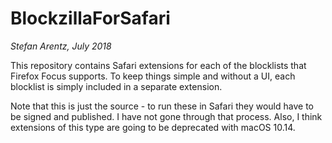 # BlockzillaForSafari

*Stefan Arentz, July 2018*

This repository contains Safari extensions for each of the blocklists that Firefox Focus supports. To keep things simple and without a UI, each blocklist is simply included in a separate extension.

Note that this is just the source - to run these in Safari they would have to be signed and published. I have not gone through that process. Also, I think extensions of this type are going to be deprecated with macOS 10.14.

